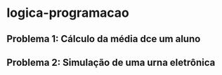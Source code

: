 # logica-programacao

## Problema 1: Cálculo da média dce um aluno

## Problema 2: Simulação de uma urna eletrônica